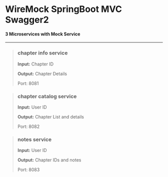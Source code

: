 # WireMock SpringBoot MVC Swagger2

#### 3 Microservices with Mock Service

---


> ### chapter info service
> **Input:** Chapter ID
> 
> **Output:** Chapter Details
>
> Port: 8081

> ### chapter catalog service
> **Input:** User ID
>
> **Output:** Chapter List and details
>
> Port: 8082


> ### notes service
> **Input:** User ID
> 
> **Output:** Chapter IDs and notes
>
> Port: 8083